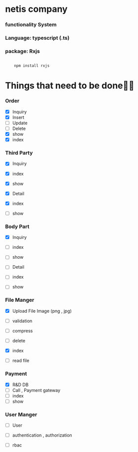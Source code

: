 # netis company
### functionality System
### Language: typescript (.ts)
### package: Rxjs

```

    npm install rxjs

```


# Things that need to be doneٌٌ
### Order 
- [x] Inquiry
- [x] Insert
- [ ] Update
- [ ] Delete
- [x] show
- [x] index

### Third Party
- [x] Inquiry
- [x] index 
- [x] show 

- [x] Detail
- [x] index
- [ ] show

### Body Part
- [x] Inquiry
- [ ] index 
- [ ] show 

- [ ] Detail
- [ ] index
- [ ] show


### File Manger
- [x] Upload File Image (png , jpg)
- [ ] validation 
- [ ] compress
- [ ] delete
- [x] index
- [ ] read file 


### Payment
- [x] R&D DB
- [ ] Call , Payment gateway
- [ ] index
- [ ] show

### User Manger
- [ ] User
- [ ] authentication , authorization
- [ ] rbac


